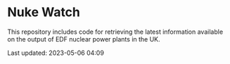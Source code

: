 # Nuke Watch

This repository includes code for retrieving the latest information available on the output of EDF nuclear power plants in the UK.

Last updated: 2023-05-06 04:09